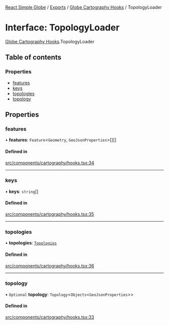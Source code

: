 [React Simple Globe](../README.md) / [Exports](../modules.md) / [Globe Cartography Hooks](../modules/Globe_Cartography_Hooks.md) / TopologyLoader

# Interface: TopologyLoader

[Globe Cartography Hooks](../modules/Globe_Cartography_Hooks.md).TopologyLoader

## Table of contents

### Properties

- [features](Globe_Cartography_Hooks.TopologyLoader.md#features)
- [keys](Globe_Cartography_Hooks.TopologyLoader.md#keys)
- [topologies](Globe_Cartography_Hooks.TopologyLoader.md#topologies)
- [topology](Globe_Cartography_Hooks.TopologyLoader.md#topology)

## Properties

### features

• **features**: `Feature`<`Geometry`, `GeoJsonProperties`\>[][]

#### Defined in

[src/components/cartography/hooks.tsx:34](https://github.com/Gaushao/d3-react-globe/blob/636f719/src/components/cartography/hooks.tsx#L34)

___

### keys

• **keys**: `string`[]

#### Defined in

[src/components/cartography/hooks.tsx:35](https://github.com/Gaushao/d3-react-globe/blob/636f719/src/components/cartography/hooks.tsx#L35)

___

### topologies

• **topologies**: [`Topologies`](../modules/Globe_Cartography_Hooks.md#topologies)

#### Defined in

[src/components/cartography/hooks.tsx:36](https://github.com/Gaushao/d3-react-globe/blob/636f719/src/components/cartography/hooks.tsx#L36)

___

### topology

• `Optional` **topology**: `Topology`<`Objects`<`GeoJsonProperties`\>\>

#### Defined in

[src/components/cartography/hooks.tsx:33](https://github.com/Gaushao/d3-react-globe/blob/636f719/src/components/cartography/hooks.tsx#L33)
